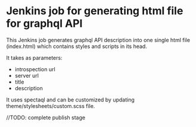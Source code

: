 # Jenkins job for generating html file for graphql API
This Jenkins job generates graphql API description into one single html file (index.html) which contains styles and scripts in its head.

It takes as parameters:
 - introspection url
 - server url
 - title
 - description

It uses spectaql and can be customized by updating theme/stylesheets/custom.scss file.

//TODO: complete publish stage
